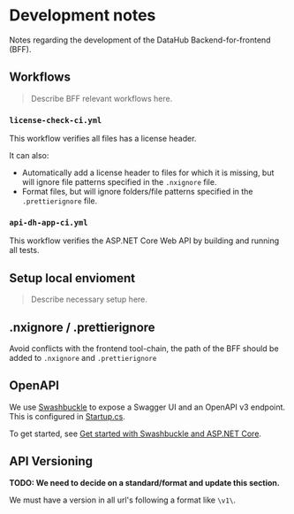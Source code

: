 # Development notes

Notes regarding the development of the DataHub Backend-for-frontend (BFF).

## Workflows

> Describe BFF relevant workflows here.

### `license-check-ci.yml`

This workflow verifies all files has a license header.

It can also:

- Automatically add a license header to files for which it is missing, but will ignore file patterns specified in the `.nxignore` file.
- Format files, but will ignore folders/file patterns specified in the `.prettierignore` file.

### `api-dh-app-ci.yml`

This workflow verifies the ASP.NET Core Web API by building and running all tests.

## Setup local envioment

> Describe necessary setup here.

## .nxignore / .prettierignore
Avoid conflicts with the frontend tool-chain, the path of the BFF should be added to `.nxignore` and `.prettierignore` 

## OpenAPI

We use [Swashbuckle](https://github.com/domaindrivendev/Swashbuckle.AspNetCore) to expose a Swagger UI and an OpenAPI v3 endpoint. This is configured in [Startup.cs](../source/DataHub.WebApi/Startup.cs).

To get started, see [Get started with Swashbuckle and ASP.NET Core](https://docs.microsoft.com/en-us/aspnet/core/tutorials/getting-started-with-swashbuckle?view=aspnetcore-5.0&tabs=visual-studio).

## API Versioning

**TODO: We need to decide on a standard/format and update this section.**

We must have a version in all url's following a format like `\v1\`.
